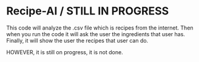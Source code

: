 # Recipe-AI / STILL IN PROGRESS
This code will analyze the .csv file which is recipes from the internet. Then when you run the code it will ask the user the ingredients that user has. Finally, it will show the user the recipes that user can do.

HOWEVER, it is still on progress, it is not done.

